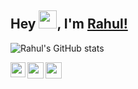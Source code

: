 
## Hey <img src="https://github.com/TheDudeThatCode/TheDudeThatCode/blob/master/Assets/Hi.gif" width="29px">, I'm [Rahul!](https://github.com/rahulpandey70) 

![Rahul's GitHub stats](https://github-readme-stats.vercel.app/api?username=rahulpandey70&show_icons=true&hide_border=true)

<a href="https://www.linkedin.com/in/rahul-pandey-a9a91a112/">
  <img align="left" width="24px" src="https://cdn-icons-png.flaticon.com/512/174/174857.png"  />
</a>
<a href="mailto:rahulpandey9103@gmail.com">
  <img align="left" width="26px" src="https://cdn-icons-png.flaticon.com/512/281/281769.png" />
</a>
<a href="https://www.instagram.com/_imrahulpandey/">
  <img align="left" width="26px" src="https://upload.wikimedia.org/wikipedia/commons/thumb/a/a5/Instagram_icon.png/1024px-Instagram_icon.png" />
</a>

